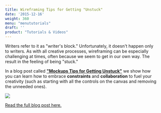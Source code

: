 ```yaml
---
title: Wireframing Tips for Getting "Unstuck"
date: '2015-12-16'
weight: 360
menu: "menututorials"
draft: ''
product: "Tutorials & Videos"
---
```


Writers refer to it as "writer's block." Unfortunately, it doesn't happen only to writers. As with all creative processes, wireframing can be especially challenging at times, often because we seem to get in our own way. The result in the feeling of being "stuck."

In a blog post called [**"Mockups Tips for Getting Unstuck"**](https://blog.balsamiq.com/mockups-tips-for-getting-unstuck/) we show how you can learn how to embrace **constraints** and **collaboration** to fuel your creativity (such as starting with all the controls on the canvas and removing the unneeded ones).

[![](https://media.balsamiq.com/img/support/tutorials/blog/allthecontrols.png)](https://blog.balsamiq.com/mockups-tips-for-getting-unstuck/)

[Read the full blog post here.](https://blog.balsamiq.com/mockups-tips-for-getting-unstuck/)
